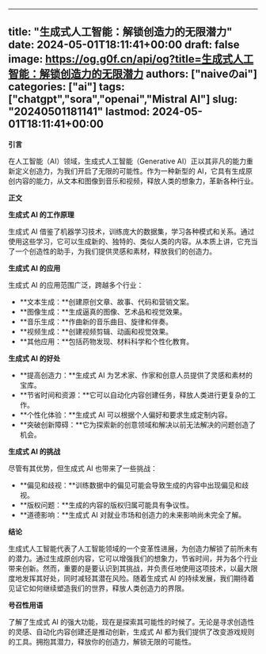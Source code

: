 
---
title: "生成式人工智能：解锁创造力的无限潜力"
date: 2024-05-01T18:11:41+00:00
draft: false
image: https://og.g0f.cn/api/og?title=生成式人工智能：解锁创造力的无限潜力
authors: ["naiveのai"]
categories: ["ai"]
tags: ["chatgpt","sora","openai","Mistral AI"]
slug: "20240501181141"
lastmod: 2024-05-01T18:11:41+00:00
---
**引言**

在人工智能（AI）领域，生成式人工智能（Generative AI）正以其非凡的能力重新定义创造力，为我们开启了无限的可能性。作为一种新型的 AI，它具有生成原创内容的能力，从文本和图像到音乐和视频，释放人类的想象力，革新各种行业。

**正文**

**生成式 AI 的工作原理**

生成式 AI 借鉴了机器学习技术，训练庞大的数据集，学习各种模式和关系。通过使用这些学习，它可以生成新的、独特的、类似人类的内容。从本质上讲，它充当了一个创造性的助手，为我们提供灵感和素材，释放我们的创造力。

**生成式 AI 的应用**

生成式 AI 的应用范围广泛，跨越多个行业：

* **文本生成：**创建原创文章、故事、代码和营销文案。
* **图像生成：**生成逼真的图像、艺术品和视觉效果。
* **音乐生成：**作曲新的音乐曲目、旋律和伴奏。
* **视频生成：**创建视频剪辑、动画和视觉效果。
* **其他应用：**包括药物发现、材料科学和个性化教育。

**生成式 AI 的好处**

* **提高创造力：**生成式 AI 为艺术家、作家和创意人员提供了灵感和素材的宝库。
* **节省时间和资源：**它可以自动化内容创建任务，释放人类进行更复杂的工作。
* **个性化体验：**生成式 AI 可以根据个人偏好和要求生成定制内容。
* **突破创新障碍：**它为探索新的创意领域和解决以前无法解决的问题创造了机会。

**生成式 AI 的挑战**

尽管有其优势，但生成式 AI 也带来了一些挑战：

* **偏见和歧视：**训练数据中的偏见可能会导致生成的内容中出现偏见和歧视。
* **版权问题：**生成的内容的版权归属可能具有争议性。
* **道德影响：**生成式 AI 对就业市场和创造力的未来影响尚未完全了解。

**结论**

生成式人工智能代表了人工智能领域的一个变革性进展，为创造力解锁了前所未有的潜力。通过生成原创内容，它可以增强我们的想象力，节省时间，并为各个行业带来创新。然而，重要的是要认识到其挑战，并负责任地使用这项技术，以最大限度地发挥其好处，同时减轻其潜在风险。随着生成式 AI 的持续发展，我们期待着见证它如何继续塑造我们的世界，释放人类创造力的界限。

**号召性用语**

了解了生成式 AI 的强大功能，现在是探索其可能性的时候了。无论是寻求创造性的灵感、自动化内容创建还是推动创新，生成式 AI 都为我们提供了改变游戏规则的工具。拥抱其潜力，释放你的创造力，解锁无限的可能性。